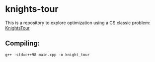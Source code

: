# knights-tour
This is a repository to explore optimization using a CS classic problem: [KnightsTour](https://en.wikipedia.org/wiki/Knight%27s_tour)

## Compiling: 

`g++ -std=c++98 main.cpp -o knight_tour`
